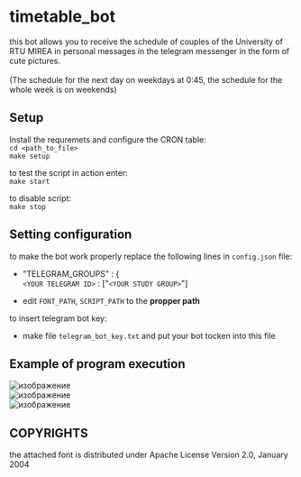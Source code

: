 # timetable_bot

  this bot allows you to receive the schedule of couples of the University of RTU MIREA in personal messages in the telegram messenger in the form of cute pictures.
<br><br>
  (The schedule for the next day on weekdays at 0:45, the schedule for the whole week is on weekends)


## Setup
Install the requremets and configure the CRON table: <br>
  `cd <path_to_file>` <br>
  `make setup`

to test the script in action enter:<br>
  `make start`
  
to disable script:<br>
  `make stop`
  
## Setting configuration
  to make the bot work properly replace the following lines in `config.json` file:<br>
  * "TELEGRAM_GROUPS" : {<br>
        `<YOUR TELEGRAM ID>` : ["`<YOUR STUDY GROUP>`"]<br>

  * edit `FONT_PATH`, `SCRIPT_PATH` to the <b>propper path</b>
  
  to insert telegram bot key:
  * make file `telegram_bot_key.txt` and put your bot tocken into this file
  
## Example of program execution
![изображение](https://user-images.githubusercontent.com/16050682/161161953-d8489159-f5a6-4939-98d0-bbd9985afba6.png)
<br>
![изображение](https://user-images.githubusercontent.com/16050682/161161972-2775ee78-b66c-4804-aae2-c743a1a1bbbb.png)
<br>
![изображение](https://user-images.githubusercontent.com/16050682/161161996-7db13667-68be-4753-bc80-01161ee3bc13.png)

## COPYRIGHTS

the attached font is distributed under Apache License Version 2.0, January 2004


